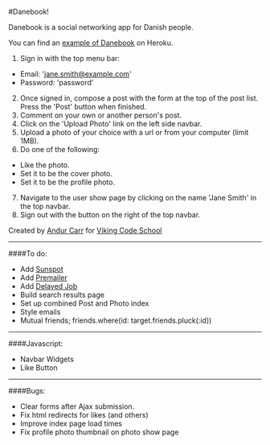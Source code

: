 #Danebook!

Danebook is a social networking app for Danish people.

You can find an [example of Danebook](https://danishbook.herokuapp.com/) on Heroku.

1. Sign in with the top menu bar:
 - Email: 'jane.smith@example.com'
 - Password: 'password'
2. Once signed in, compose a post with the form at the top of the post list. Press the 'Post' button when finished.
3. Comment on your own or another person's post.
4. Click on the 'Upload Photo' link on the left side navbar.
5. Upload a photo of your choice with a url or from your computer (limit 1MB).
6. Do one of the following:
 - Like the photo.
 - Set it to be the cover photo.
 - Set it to be the profile photo.
7. Navigate to the user show page by clicking on the name 'Jane Smith' in the top navbar.
8. Sign out with the button on the right of the top navbar.

Created by [Andur Carr](https://github.com/LaMarseillaise) for [Viking Code School](http://vikingcodeschool.com)

- - -

####To do:
- Add [Sunspot](https://github.com/sunspot/sunspot)
- Add [Premailer](https://github.com/fphilipe/premailer-rails)
- Add [Delayed Job](https://github.com/collectiveidea/delayed_job)
- Build search results page
- Set up combined Post and Photo index
- Style emails
- Mutual friends; friends.where(id: target.friends.pluck(:id))

- - -

####Javascript:
- Navbar Widgets
- Like Button

- - -

####Bugs:
- Clear forms after Ajax submission.
- Fix html redirects for likes (and others)
- Improve index page load times
- Fix profile photo thumbnail on photo show page
